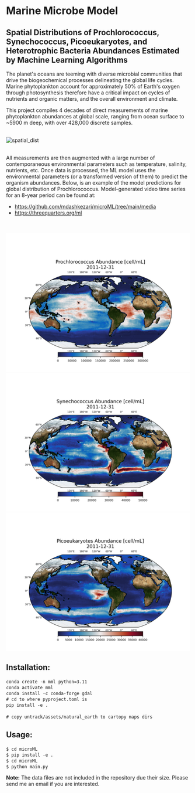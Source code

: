 # Marine Microbe Model 

## Spatial Distributions of Prochlorococcus, Synechococcus,  Picoeukaryotes, and Heterotrophic Bacteria Abundances Estimated by Machine Learning Algorithms

The planet's oceans are teeming with diverse microbial communities that drive the biogeochemical processes delineating the global life cycles. Marine phytoplankton account for approximately 50%  of Earth's oxygen through photosynthesis therefore have a critical impact on cycles of nutrients and organic matters, and the overall environment and climate. 

This project compiles 4 decades of direct measurements of marine phytoplankton abundances at global scale, ranging from ocean surface to ~5900 m deep, with over 428,000 discrete samples.
</br>
</br>

<img src="media/spatial_dist.png" alt="spatial_dist" width="500"/>

</br>
</br>

All measurements are then augmented with a large number of contemporaneous environmental parameters such as temperature, salinity, nutrients, etc. Once data is processed, the ML model uses the environmental parameters (or a transformed version of them) to predict the organism abundances. Below, is an example of the model predictions for global distribution of Prochlorococcus. Model-generated video time series for an 8-year period can be found at:

*  https://github.com/mdashkezari/microML/tree/main/media
* https://threequarters.org/ml

</br>
</br>

<img src="media/proc.png" alt="proc" width="600"/>
<img src="media/sync.png" alt="sync" width="600"/>
<img src="media/pico.png" alt="pico" width="600"/>

## Installation:
```
conda create -n mml python=3.11
conda activate mml
conda install -c conda-forge gdal
# cd to where pyproject.toml is
pip install -e .  

# copy untrack/assets/natural_earth to cartopy maps dirs
```

## Usage:
```
$ cd microML
$ pip install -e .
$ cd microML
$ python main.py 
```


**Note:** 
The data files are not included in the repository due their size. Please send me an email if you are interested.

